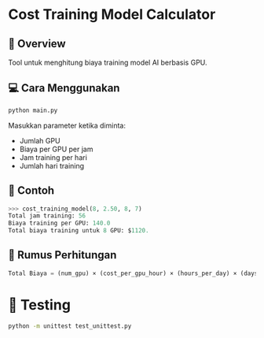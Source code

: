 # Cost Training Model Calculator

## 🚀 Overview
Tool untuk menghitung biaya training model AI berbasis GPU.

## 💻 Cara Menggunakan
```bash
python main.py
```

Masukkan parameter ketika diminta:

- Jumlah GPU
- Biaya per GPU per jam
- Jam training per hari
- Jumlah hari training

## 📝 Contoh
```python
>>> cost_training_model(8, 2.50, 8, 7)
Total jam training: 56
Biaya training per GPU: 140.0
Total biaya training untuk 8 GPU: $1120.
```

## 🧮 Rumus Perhitungan
```python
Total Biaya = (num_gpu) × (cost_per_gpu_hour) × (hours_per_day) × (days_training)
```

# 🧪 Testing
```bash
python -m unittest test_unittest.py
```